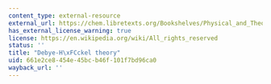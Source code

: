 ```yaml
---
content_type: external-resource
external_url: https://chem.libretexts.org/Bookshelves/Physical_and_Theoretical_Chemistry_Textbook_Maps/Supplemental_Modules_%28Physical_and_Theoretical_Chemistry%29/Physical_Properties_of_Matter/Solutions_and_Mixtures/Nonideal_Solutions/Debye-H%C3%BCckel
has_external_license_warning: true
license: https://en.wikipedia.org/wiki/All_rights_reserved
status: ''
title: "Debye-H\xFCckel theory"
uid: 661e2ce8-454e-45bc-b46f-101f7bd96ca0
wayback_url: ''
---
```

